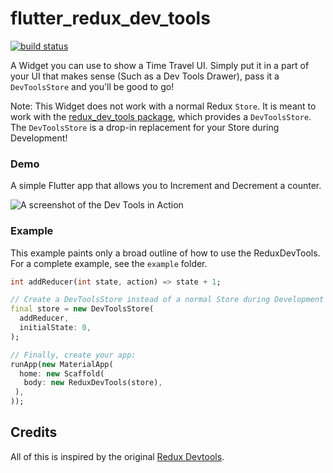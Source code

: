 # flutter_redux_dev_tools

[![build status](https://gitlab.com/brianegan/flutter_redux_dev_tools/badges/master/build.svg)](https://gitlab.com/brianegan/flutter_redux_dev_tools/commits/master)

A Widget you can use to show a Time Travel UI. Simply put it in a part of your UI that makes sense (Such as a Dev Tools Drawer), pass it a `DevToolsStore` and you'll be good to go!

Note: This Widget does not work with a normal Redux `Store`. It is meant to work with the [redux_dev_tools package](https://pub.dartlang.org/packages/redux_dev_tools), which provides a `DevToolsStore`. The `DevToolsStore` is a drop-in replacement for your Store during Development!

### Demo

A simple Flutter app that allows you to Increment and Decrement a counter.

![A screenshot of the Dev Tools in Action](https://gitlab.com/brianegan/flutter_redux_dev_tools/raw/master/devtools.gif)

### Example

This example paints only a broad outline of how to use the ReduxDevTools. For a complete example, see the `example` folder.

```dart
int addReducer(int state, action) => state + 1;

// Create a DevToolsStore instead of a normal Store during Development
final store = new DevToolsStore(
  addReducer,
  initialState: 0,
);

// Finally, create your app:
runApp(new MaterialApp(
  home: new Scaffold(
   body: new ReduxDevTools(store),
 ),
));
```

## Credits

All of this is inspired by the original [Redux Devtools](https://github.com/gaearon/redux-devtools).

